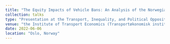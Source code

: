 ```yaml
---
title: "The Equity Impacts of Vehicle Bans: An Analysis of the Norwegian New Car Market"
collection: talks
type: "Presentation at the Transport, Inequality, and Political Opposition (TRIPOP) workshop"
venue: "the Institute of Transport Economics (Transportøkonomisk institutt, TØI)"
date: 2022-06-06
location: "Oslo, Norway"
---
```

